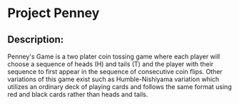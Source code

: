 # Project Penney

## Description:

Penney's Game is a two plater coin tossing game where each player will choose a sequence of heads (H) and tails (T) and the player with their sequence to first appear in the sequence of consecutive coin flips. Other variations of this game exist such as Humble-Nishiyama variation which utilizes an ordinary deck of playing cards and follows the same format using red and black cards rather than heads and tails. 
